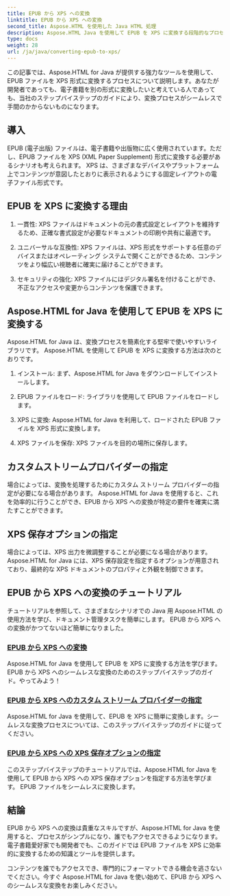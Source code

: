 ```yaml
---
title: EPUB から XPS への変換
linktitle: EPUB から XPS への変換
second_title: Aspose.HTML を使用した Java HTML 処理
description: Aspose.HTML Java を使用して EPUB を XPS に変換する段階的なプロセスをご覧ください。変換用のカスタム ストリーム プロバイダーと XPS 保存オプションを指定する方法を学習します。
type: docs
weight: 28
url: /ja/java/converting-epub-to-xps/
---
```


この記事では、Aspose.HTML for Java が提供する強力なツールを使用して、EPUB ファイルを XPS 形式に変換するプロセスについて説明します。あなたが開発者であっても、電子書籍を別の形式に変換したいと考えている人であっても、当社のステップバイステップのガイドにより、変換プロセスがシームレスで手間のかからないものになります。

## 導入

EPUB (電子出版) ファイルは、電子書籍や出版物に広く使用されています。ただし、EPUB ファイルを XPS (XML Paper Supplement) 形式に変換する必要があるシナリオも考えられます。 XPS は、さまざまなデバイスやプラットフォーム上でコンテンツが意図したとおりに表示されるようにする固定レイアウトの電子ファイル形式です。

## EPUB を XPS に変換する理由

1. 一貫性: XPS ファイルはドキュメントの元の書式設定とレイアウトを維持するため、正確な書式設定が必要なドキュメントの印刷や共有に最適です。

2. ユニバーサルな互換性: XPS ファイルは、XPS 形式をサポートする任意のデバイスまたはオペレーティング システムで開くことができるため、コンテンツをより幅広い視聴者に確実に届けることができます。

3. セキュリティの強化: XPS ファイルにはデジタル署名を付けることができ、不正なアクセスや変更からコンテンツを保護できます。

## Aspose.HTML for Java を使用して EPUB を XPS に変換する

Aspose.HTML for Java は、変換プロセスを簡素化する堅牢で使いやすいライブラリです。 Aspose.HTML を使用して EPUB を XPS に変換する方法は次のとおりです。

1. インストール: まず、Aspose.HTML for Java をダウンロードしてインストールします。

2. EPUB ファイルをロード: ライブラリを使用して EPUB ファイルをロードします。

3. XPS に変換: Aspose.HTML for Java を利用して、ロードされた EPUB ファイルを XPS 形式に変換します。

4. XPS ファイルを保存: XPS ファイルを目的の場所に保存します。

## カスタムストリームプロバイダーの指定

場合によっては、変換を処理するためにカスタム ストリーム プロバイダーの指定が必要になる場合があります。 Aspose.HTML for Java を使用すると、これを効率的に行うことができ、EPUB から XPS への変換が特定の要件を確実に満たすことができます。

## XPS 保存オプションの指定

場合によっては、XPS 出力を微調整することが必要になる場合があります。 Aspose.HTML for Java には、XPS 保存設定を指定するオプションが用意されており、最終的な XPS ドキュメントのプロパティと外観を制御できます。

## EPUB から XPS への変換のチュートリアル
チュートリアルを参照して、さまざまなシナリオでの Java 用 Aspose.HTML の使用方法を学び、ドキュメント管理タスクを簡単にします。 EPUB から XPS への変換がかつてないほど簡単になりました。
### [EPUB から XPS への変換](./convert-epub-to-xps/)
Aspose.HTML for Java を使用して EPUB を XPS に変換する方法を学びます。 EPUB から XPS へのシームレスな変換のためのステップバイステップのガイド。やってみよう！
### [EPUB から XPS へのカスタム ストリーム プロバイダーの指定](./convert-epub-to-xps-specify-custom-stream-provider/)
Aspose.HTML for Java を使用して、EPUB を XPS に簡単に変換します。シームレスな変換プロセスについては、このステップバイステップのガイドに従ってください。
### [EPUB から XPS への XPS 保存オプションの指定](./convert-epub-to-xps-specify-xps-save-options/)
このステップバイステップのチュートリアルでは、Aspose.HTML for Java を使用して EPUB から XPS への XPS 保存オプションを指定する方法を学びます。 EPUB ファイルをシームレスに変換します。

## 結論

EPUB から XPS への変換は貴重なスキルですが、Aspose.HTML for Java を使用すると、プロセスがシンプルになり、誰でもアクセスできるようになります。電子書籍愛好家でも開発者でも、このガイドでは EPUB ファイルを XPS に効率的に変換するための知識とツールを提供します。

コンテンツを誰でもアクセスでき、専門的にフォーマットできる機会を逃さないでください。今すぐ Aspose.HTML for Java を使い始めて、EPUB から XPS へのシームレスな変換をお楽しみください。